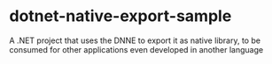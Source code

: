 # dotnet-native-export-sample
A .NET project that uses the DNNE to export it as native library, to be consumed for other applications even developed in another language

